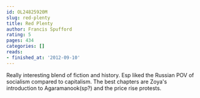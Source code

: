 ```yaml
---
id: OL24825920M
slug: red-plenty
title: Red Plenty
author: Francis Spufford
rating: 5
pages: 434
categories: []
reads:
- finished_at: '2012-09-10'
---
```

Really interesting blend of fiction and history. Esp liked the Russian POV of socialism compared to capitalism. The best chapters are Zoya's introduction to Agaramanook(sp?) and the price rise protests.
